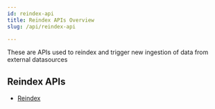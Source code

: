```yaml
---
id: reindex-api
title: Reindex APIs Overview
slug: /api/reindex-api

---
```


These are APIs used to reindex and trigger new ingestion of data from external datasources


## Reindex APIs

- [Reindex](reindex)